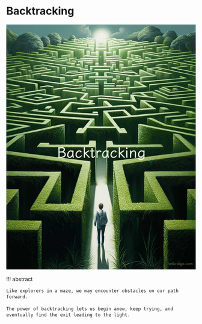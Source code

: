 # Backtracking

![Backtracking](../assets/covers/chapter_backtracking.jpg)

!!! abstract

    Like explorers in a maze, we may encounter obstacles on our path forward.

    The power of backtracking lets us begin anew, keep trying, and eventually find the exit leading to the light.

